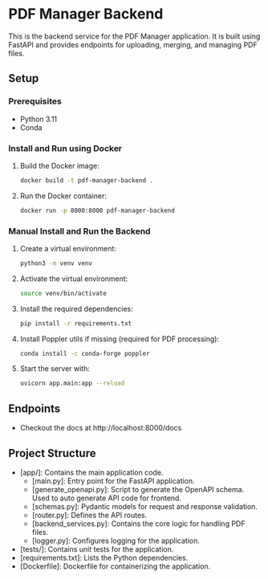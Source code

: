 # PDF Manager Backend

This is the backend service for the PDF Manager application. It is built using FastAPI and provides endpoints for uploading, merging, and managing PDF files.

## Setup

### Prerequisites

- Python 3.11
- Conda

### Install and Run using Docker

1. Build the Docker image:

    ```sh
    docker build -t pdf-manager-backend .
    ```

2. Run the Docker container:

    ```sh
    docker run -p 8000:8000 pdf-manager-backend
    ```

### Manual Install and Run the Backend

1. Create a virtual environment:

    ```sh
    python3 -m venv venv
    ```

2. Activate the virtual environment:

    ```sh
    source venv/bin/activate
    ```

3. Install the required dependencies:

    ```sh
    pip install -r requirements.txt
    ```

4. Install Poppler utils if missing (required for PDF processing):

    ```sh
    conda install -c conda-forge poppler
    ```

5. Start the server with:

    ```sh
    uvicorn app.main:app --reload
    ```
    
## Endpoints

- Checkout the docs at http://localhost:8000/docs

## Project Structure

- [app/]: Contains the main application code.
  - [main.py]: Entry point for the FastAPI application.
  - [generate_openapi.py]: Script to generate the OpenAPI schema. Used to auto generate API code for frontend.
  - [schemas.py]: Pydantic models for request and response validation.
  - [router.py]: Defines the API routes.
  - [backend_services.py]: Contains the core logic for handling PDF files.
  - [logger.py]: Configures logging for the application.
- [tests/]: Contains unit tests for the application.
- [requirements.txt]: Lists the Python dependencies.
- [Dockerfile]: Dockerfile for containerizing the application.
